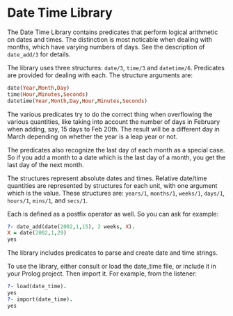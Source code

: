 # Date Time Library

The Date Time Library contains predicates that perform logical arithmetic on dates and times. The distinction is most noticable when dealing with months, which have varying numbers of days. See the description of `date_add/3` for details.

The library uses three structures: `date/3`, `time/3` and `datetime/6`. Predicates are provided for dealing with each. The structure arguments are:

```prolog
date(Year,Month,Day)
time(Hour,Minutes,Seconds)
datetime(Year,Month,Day,Hour,Minutes,Seconds)
```

The various predicates try to do the correct thing when overflowing the various quantities, like taking into account the number of days in February when adding, say, 15 days to Feb 20th. The result will be a different day in March depending on whether the year is a leap year or not.

The predicates also recognize the last day of each month as a special case. So if you add a month to a date which is the last day of a month, you get the last day of the next month.

The structures represent absolute dates and times. Relative date/time quantities are represented by structures for each unit, with one argument which is the value. These structures are: `years/1`, `months/1`, `weeks/1`, `days/1`, `hours/1`, `mins/1`, and `secs/1`.

Each is defined as a postfix operator as well. So you can ask for example:

```prolog
?- date_add(date(2002,1,15), 2 weeks, X).
X = date(2002,1,29)
yes
```

The library includes predicates to parse and create date and time strings.

To use the library, either consult or load the date_time file, or include it in your Prolog project. Then import it. For example, from the listener:

```prolog
?- load(date_time).
yes
?- import(date_time).
yes
```
